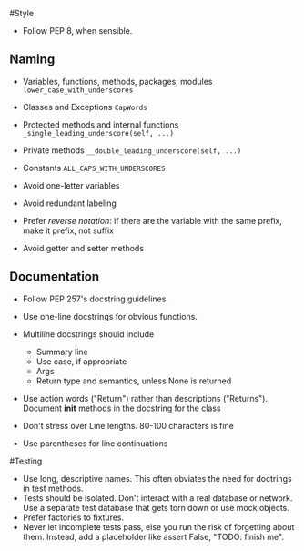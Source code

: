 #Style

- Follow PEP 8, when sensible.

## Naming
- Variables, functions, methods, packages, modules
 `lower_case_with_underscores`
- Classes and Exceptions `CapWords`
- Protected methods and internal functions
`_single_leading_underscore(self, ...)`
- Private methods
`__double_leading_underscore(self, ...)`
- Constants
`ALL_CAPS_WITH_UNDERSCORES`

- Avoid one-letter variables

- Avoid redundant labeling

- Prefer *reverse notation*: if there are the variable with the same prefix, make it prefix, not suffix

- Avoid getter and setter methods

## Documentation

- Follow PEP 257's docstring guidelines.

- Use one-line docstrings for obvious functions.

- Multiline docstrings should include

  + Summary line
  + Use case, if appropriate
  + Args
  + Return type and semantics, unless None is returned


- Use action words ("Return") rather than descriptions ("Returns").
Document __init__ methods in the docstring for the class

- Don't stress over Line lengths. 80-100 characters is fine

- Use parentheses for line continuations

#Testing

- Use long, descriptive names. This often obviates the need for doctrings in test methods.
- Tests should be isolated. Don't interact with a real database or network. Use a separate test database that gets torn down or use mock objects.
- Prefer factories to fixtures.
- Never let incomplete tests pass, else you run the risk of forgetting about them. Instead, add a placeholder like assert False, "TODO: finish me".